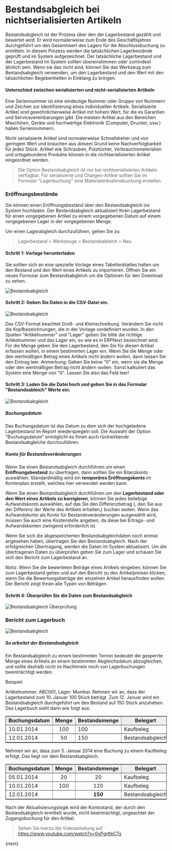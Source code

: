 <!-- add-breadcrumbs -->
# Bestandsabgleich bei nichtserialisierten Artikeln


Bestandsabgleich ist der Prozess über den der Lagerbestand gezählt und bewertet wird. Er wird normalerweise zum Ende des Geschäftsjahres durchgeführt um den Gesamtwert des Lagers für die Abschlussbuchung zu ermitteln. In diesem Prozess werden die tatsächlichen Lagerbestände geprüft und im System aufgezeichnet. Der tatsächliche Lagerbestand und der Lagerbestand im System sollten übereinstimmen oder zumindest ähnlich sein. Wenn sie das nicht sind, können Sie das Werkzeug zum Bestandsabgleich verwenden, um den Lagerbestand und den Wert mit den tatsächlichen Begebenheiten in Einklang zu bringen.

#### Unterschied zwischen serialisierten und nicht-serialisierten Artikeln

Eine Seriennummer ist eine eindeutige Nummer oder Gruppe von Nummern und Zeichen zur Identifizierung eines individuellen Artikels. Serialisierte Artikel sind gewöhnlicherweise Artikel mit hohem Wert, für die es Garantien und Servicevereinbarungen gibt. Die meisten Artikel aus den Bereichen Maschinen, Geräte und hochwertige Elektronik (Computer, Drucker, usw.) haben Seriennummern.

Nicht serialisierte Artikel sind normalerweise Schnelldreher und von geringem Wert und brauchen aus diesem Grund keine Nachverfolgbarkeit für jedes Stück. Artikel wie Schrauben, Putztücher, Verbrauchsmaterialien und ortsgebundene Produkte können in die nichtserialisierten Artikel eingeordnet werden.

> Die Option Bestandsabgleich ist nur bei nichtserialisierten Artikeln verfügbar. Für serialisierte und Chargen-Artikel sollten Sie im Formular "Lagerbuchung" eine Materialentnahmebuchung erstellen.

### Eröffnungsbestände

Sie können einen Eröffnungsbestand über den Bestandsabgleich ins System hochladen. Der Bestandsabgleich aktualisiert Ihren Lagerbestand für einen vorgegebenen Artikel zu einem vorgegebenen Datum auf einem vorgegebenen Lager in der vorgegebenen Menge.

Um einen Lagerabgleich durchzuführen, gehen Sie zu:

> Lagerbestand > Werkzeuge > Bestandsableich > Neu

#### Schritt 1: Vorlage herunterladen

Sie sollten sich an eine spezielle Vorlage eines Tabellenblattes halten um den Bestand und den Wert eines Artikels zu importieren. Öffnen Sie ein neues Formular zum Bestandsabgleich um die Optionen für den Download zu sehen.

<img class="screenshot" alt="Bestandsabgleich" src="{{docs_base_url}}/assets/img/setup/stock-recon-1.png">

#### Schritt 2: Geben Sie Daten in die CSV-Datei ein.

<img class="screenshot" alt="Bestandsabgleich" src="{{docs_base_url}}/assets/img/setup/stock-reco-data.png">

Das CSV-Format beachtet Groß- und Kleinschreibung. Verändern Sie nicht die Kopfbezeichnungen, die in der Vorlage vordefiniert wurden. In den Spalten "Artikelnummer" und "Lager" geben Sie bitte die richtige Artikelnummer und das Lager ein, so wie es in ERPNext bezeichnet wird. Für die Menge geben Sie den Lagerbestand, den Sie für diesen Artikel erfassen wollen, in einem bestimmten Lager ein. Wenn Sie die Menge oder den wertmäßigen Betrag eines Artikels nicht ändern wollen, dann lassen Sie den Eintrag leer.
Anmerkung: Geben Sie keine "0" ein, wenn sie die Menge oder den wertmäßigen Betrag nicht ändern wollen. Sonst kalkuliert das System eine Menge von "0". Lassen Sie also das Feld leer!

#### Schritt 3: Laden Sie die Datei hoch und geben Sie in das Formular "Bestandsableich" Werte ein.

<img class="screenshot" alt="Bestandsabgleich" src="{{docs_base_url}}/assets/img/setup/stock-recon-2.png">

##### Buchungsdatum

Das Buchungsdatum ist das Datum zu dem sich der hochgeladene Lagerbestand im Report wiederspiegeln soll. Die Auswahl der Option "Buchungsdatum" ermöglicht es Ihnen auch rückwirkende Bestandsabgleiche durchzuführen.

##### Konto für Bestandsveränderungen

Wenn Sie einen Bestandsabgleich durchführen um einen **Eröffnungsbestand** zu übertragen, dann sollten Sie ein Bilanzkonto auswählen. Standardmäßig wird ein **temporäres Eröffnungskonto** im Kontenplan erstellt, welches hier verwendet werden kann.

Wenn Sie einen Bestandsabgleich durchführen um den **Lagerbestand oder den Wert eines Artikels zu korrigieren**, können Sie jedes beliebige Aufwandskonto auswählen, auf das Sie den Differenzbetrag (, den Sie aus der Differenz der Werte des Artikels erhalten,) buchen wollen. Wenn das Aufwandskonto als Konto für Bestandsveränderungen ausgewählt wird, müssen Sie auch eine Kostenstelle angeben, da diese bei Ertrags- und Aufwandskonten zwingend erforderlich ist.

Wenn Sie sich die abgespeicherten Bestandsabgleichdaten noch einmal angesehen haben, übertragen Sie den Bestandsabgleich. Nach der erfolgreichen Übertragung, werden die Daten im System aktualisiert. Um die übertragenen Daten zu überprüfen gehen Sie zum Lager und schauen Sie sich den Bericht zum Lagerbestand an.

Notiz: Wenn Sie die bewerteten Beträge eines Artikels eingeben, können Sie zum Lagerbestand gehen und auf den Bericht zu den Artikelpreisen klicken, wenn Sie die Bewertungsbeträge der einzelnen Artikel herausfinden wollen. Der Bericht zeigt Ihnen alle Typen von Beträgen.

#### Schritt 4: Überprüfen Sie die Daten zum Bestandsabgleich

<img class="screenshot" alt="Bestandsabgleich Überprüfung" src="{{docs_base_url}}/assets/img/setup/stock-reco-upload.gif">

### Bericht zum Lagerbuch

<img class="screenshot" alt="Bestandsabgleich" src="{{docs_base_url}}/assets/img/setup/stock-reco-ledger.png">


##### So arbeitet der Bestandsabgleich

Ein Bestandsabgleich zu einem bestimmten Termin bedeutet die gesperrte Menge eines Artikels an einem bestimmten Abgleichsdatum abzugleichen, und sollte deshalb nicht im Nachhinein noch von Lagerbuchungen beeinträchtigt werden.

Beispiel:

Artikelnummer: ABC001, Lager: Mumbai. Nehmen wir an, dass der Lagerbestand zum 10. Januar 100 Stück beträgt. Zum 12. Januar wird ein Bestandsabgleich durchgeführt um den Bestand auf 150 Stück anzuheben. Das Lagerbuch sieht dann wie folgt aus:

<html>
 <table border="1" cellspacing="0px">
            <tbody>
                <tr align="center" bgcolor="#EEE">
                    <td><b>Buchungsdatum</b>
                    </td>
                    <td><b>Menge</b>
                    </td>
                    <td><b>Bestandsmenge</b>
                    </td>
                    <td><b>Belegart</b>
                    </td>
                </tr>
                <tr>
                    <td>10.01.2014</td>
                    <td align="center">100</td>
                    <td>100&nbsp;</td>
                    <td>Kaufbeleg</td>
                </tr>
                <tr>
                    <td>12.01.2014</td>
                    <td align="center">50</td>
                    <td>150</td>
                    <td>Bestandsabgleich</td>
                </tr>
            </tbody>
        </table>
</html>

Nehmen wir an, dass zum 5. Januar 2014 eine Buchung zu einem Kaufbeleg erfolgt. Das liegt vor dem Bestandsabgleich.

<html>
	<table border="1" cellspacing="0px">
        <tbody>
            <tr align="center" bgcolor="#EEE">
                <td><b>Buchungsdatum</b></td>
                <td><b>Menge</b></td>
                <td><b>Bestandsmenge</b></td>
                <td><b>Belegart</b></td>
            </tr>
            <tr>
                <td>05.01.2014</td>
                <td align="center">20</td>
                <td style="text-align: center;">20</td>
                <td>Kaufbeleg</td>
            </tr>
            <tr>
                <td>10.01.2014</td>
                <td align="center">100</td>
                <td style="text-align: center;">120</td>
                <td>Kaufbeleg</td>
            </tr>
            <tr>
                <td>12.01.2014</td>
                <td align="center"><br></td>
                <td style="text-align: center;"><b>150</b></td>
                <td>Bestandsabgleich<br></td>
            </tr>
        </tbody>
	</table>
</html>

Nach der Aktualisierungslogik wird der Kontostand, der durch den Bestandsabgleich ermittelt wurde, nicht beeinträchtigt, ungeachtet der Zugangsbuchung für den Artikel.

> Sehen Sie hierzu die Videoanleitung auf https://www.youtube.com/watch?v=0yPgrtfeCTs

{next}
